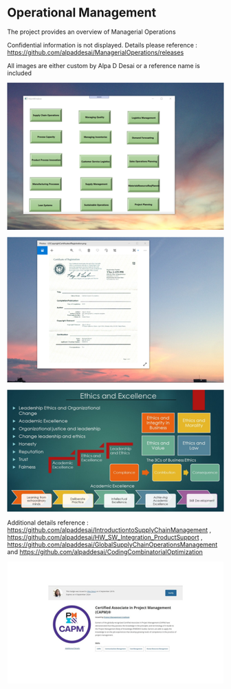 # Operational Management

The project provides an overview of Managerial Operations

Confidential information is not displayed.  Details please reference : https://github.com/alpaddesai/ManagerialOperations/releases

All images are either custom by Alpa D Desai or a reference name is included

![image](OperationsManagement.png)

![image](USCopyrightCertificate.png)

![image](Ethics.jpg)

Additional details reference : https://github.com/alpaddesai/IntroductiontoSupplyChainManagement , https://github.com/alpaddesai/HW_SW_Integration_ProductSupport ,  https://github.com/alpaddesai/GlobalSupplyChainOperationsManagement and https://github.com/alpaddesai/CodingCombinatorialOptimization

![image](CAPM1.jpg)

